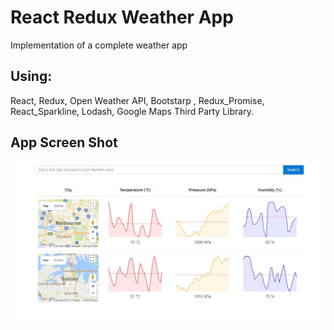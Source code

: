 # React Redux Weather App

Implementation of a complete weather app

## Using:
React, Redux, Open Weather API, Bootstarp , Redux_Promise, React_Sparkline, Lodash, Google Maps Third Party Library.

## App Screen Shot
![alt Screen Shot](https://github.com/imahsa/react-redux-weather-app/blob/master/AppScreenshot.JPG)
